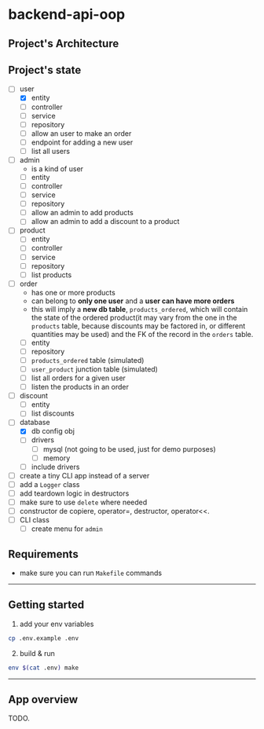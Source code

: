 # backend-api-oop

## Project's Architecture

## Project's state

* [ ] user
  * [X] entity
  * [ ] controller
  * [ ] service
  * [ ] repository
  * [ ] allow an user to make an order
  * [ ] endpoint for adding a new user
  * [ ] list all users
* [ ] admin
  * is a kind of user
  * [ ] entity
  * [ ] controller
  * [ ] service
  * [ ] repository
  * [ ] allow an admin to add products
  * [ ] allow an admin to add a discount to a product
* [ ] product
  * [ ] entity
  * [ ] controller
  * [ ] service
  * [ ] repository
  * [ ] list products
* [ ] order
  * has one or more products
  * can belong to **only one user** and a **user can have more orders**
  * this will imply a **new db table**, `products_ordered`, which will contain the state of the ordered product(it may vary from the one in the `products` table, because discounts may be factored in, or different quantities may be used) and the FK of the record in the `orders` table.
  * [ ] entity
  * [ ] repository
  * [ ] `products_ordered` table (simulated)
  * [ ] `user_product` junction table (simulated)
  * [ ] list all orders for a given user
  * [ ] listen the products in an order
* [ ] discount
  * [ ] entity
  * [ ] list discounts
* [ ] database
  * [X] db config obj
  * [ ] drivers
    * [ ] mysql (not going to be used, just for demo purposes)
    * [ ] memory
  * [ ] include drivers
* [ ] create a tiny CLI app instead of a server
* [ ] add a `Logger` class
* [ ] add teardown logic in destructors
* [ ] make sure to use `delete` where needed
* [ ] constructor de copiere, operator=, destructor, operator<<.
* [ ] CLI class
  * [ ] create menu for `admin`

## Requirements

* make sure you can run `Makefile` commands

---

## Getting started

1. add your env variables

```bash
cp .env.example .env
```

2. build & run

```bash
env $(cat .env) make
```

---

## App overview

TODO.